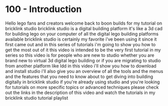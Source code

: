 # 100 - Introduction

Hello lego fans and creators welcome back to boon builds for my tutorial on bricklink studio bricklink studio is a digital building platform it's like a 3d cad for building lego on your computer of all the digital lego building platforms available bricklink studio is certainly my favorite i've been using it since it first came out and in this series of tutorials i'm going to show you how to get the most out of it this video is intended to be the very first tutorial in my series so this video is for people who are new to studio whether you are brand new to virtual 3d digital lego building or if you are migrating to studio from another platform like ldd in this video i'll show you how to download and install studio i'll also give you an overview of all the tools and the menus and the features that you need to know about to get diving into building digitally in bricklink studio if you're already using studio and you're looking for tutorials on more specific topics or advanced techniques please check out the links in the description of this video and watch the tutorials in my bricklink studio tutorial playlist
